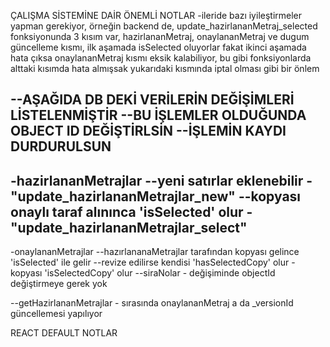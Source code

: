 


ÇALIŞMA SİSTEMİNE DAİR ÖNEMLİ NOTLAR
-ileride bazı iyileştirmeler yapman gerekiyor, örneğin backend de, update_hazirlananMetraj_selected fonksiyonunda 3 kısım var, hazirlananMetraj, onaylananMetraj ve dugum güncelleme kısmı, ilk aşamada isSelected oluyorlar fakat ikinci aşamada hata çıksa onaylananMetraj kısmı eksik kalabiliyor, bu gibi fonksiyonlarda alttaki kısımda hata almışsak yukarıdaki kısmında iptal olması gibi bir önlem



--AŞAĞIDA DB DEKİ VERİLERİN DEĞİŞİMLERİ LİSTELENMİŞTİR
--BU İŞLEMLER OLDUĞUNDA OBJECT ID DEĞİŞTİRLSİN
--İŞLEMİN KAYDI DURDURULSUN
---
-hazirlananMetrajlar
--yeni satırlar eklenebilir - "update_hazirlananMetrajlar_new"
--kopyası onaylı taraf alınınca 'isSelected' olur - "update_hazirlananMetrajlar_select"
---
-onaylananMetrajlar
--hazırlananaMetrajlar tarafından kopyası gelince 'isSelected' ile gelir
--revize edilirse kendisi 'hasSelectedCopy' olur - kopyası 'isSelectedCopy' olur
--siraNolar - değişiminde objectId değiştirmeye gerek yok

--getHazirlananMetrajlar - sırasında onaylananMetraj a da _versionId güncellemesi yapılıyor




REACT DEFAULT NOTLAR
<!-- # Getting Started with Create React App

This project was bootstrapped with [Create React App](https://github.com/facebook/create-react-app).

## Available Scripts

In the project directory, you can run:

### `npm start`

Runs the app in the development mode.\
Open [http://localhost:3000](http://localhost:3000) to view it in your browser.

The page will reload when you make changes.\
You may also see any lint errors in the console.

### `npm test`

Launches the test runner in the interactive watch mode.\
See the section about [running tests](https://facebook.github.io/create-react-app/docs/running-tests) for more information.

### `npm run build`

Builds the app for production to the `build` folder.\
It correctly bundles React in production mode and optimizes the build for the best performance.

The build is minified and the filenames include the hashes.\
Your app is ready to be deployed!

See the section about [deployment](https://facebook.github.io/create-react-app/docs/deployment) for more information.

### `npm run eject`

**Note: this is a one-way operation. Once you `eject`, you can't go back!**

If you aren't satisfied with the build tool and configuration choices, you can `eject` at any time. This command will remove the single build dependency from your project.

Instead, it will copy all the configuration files and the transitive dependencies (webpack, Babel, ESLint, etc) right into your project so you have full control over them. All of the commands except `eject` will still work, but they will point to the copied scripts so you can tweak them. At this point you're on your own.

You don't have to ever use `eject`. The curated feature set is suitable for small and middle deployments, and you shouldn't feel obligated to use this feature. However we understand that this tool wouldn't be useful if you couldn't customize it when you are ready for it.

## Learn More

You can learn more in the [Create React App documentation](https://facebook.github.io/create-react-app/docs/getting-started).

To learn React, check out the [React documentation](https://reactjs.org/).

### Code Splitting

This section has moved here: [https://facebook.github.io/create-react-app/docs/code-splitting](https://facebook.github.io/create-react-app/docs/code-splitting)

### Analyzing the Bundle Size

This section has moved here: [https://facebook.github.io/create-react-app/docs/analyzing-the-bundle-size](https://facebook.github.io/create-react-app/docs/analyzing-the-bundle-size)

### Making a Progressive Web App

This section has moved here: [https://facebook.github.io/create-react-app/docs/making-a-progressive-web-app](https://facebook.github.io/create-react-app/docs/making-a-progressive-web-app)

### Advanced Configuration

This section has moved here: [https://facebook.github.io/create-react-app/docs/advanced-configuration](https://facebook.github.io/create-react-app/docs/advanced-configuration)

### Deployment

This section has moved here: [https://facebook.github.io/create-react-app/docs/deployment](https://facebook.github.io/create-react-app/docs/deployment)

### `npm run build` fails to minify

This section has moved here: [https://facebook.github.io/create-react-app/docs/troubleshooting#npm-run-build-fails-to-minify](https://facebook.github.io/create-react-app/docs/troubleshooting#npm-run-build-fails-to-minify) -->
